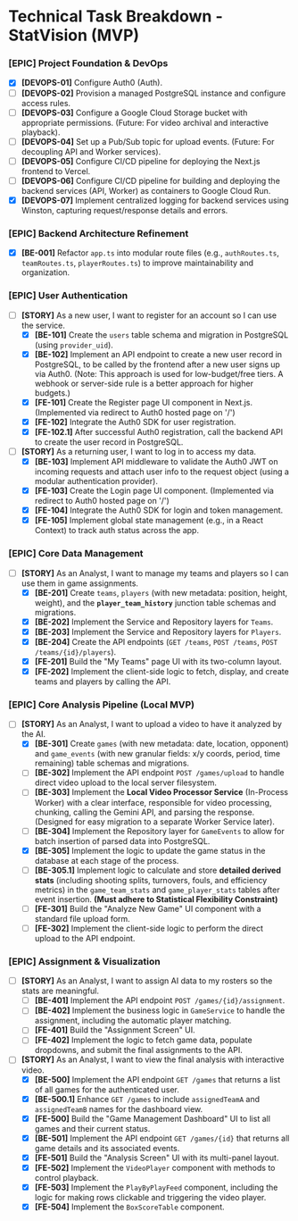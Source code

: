 # Technical Task Breakdown - StatVision (MVP)

### [EPIC] Project Foundation & DevOps
- [x] **[DEVOPS-01]** Configure Auth0 (Auth).
- [ ] **[DEVOPS-02]** Provision a managed PostgreSQL instance and configure access rules.
- [ ] **[DEVOPS-03]** Configure a Google Cloud Storage bucket with appropriate permissions. (Future: For video archival and interactive playback).
- [ ] **[DEVOPS-04]** Set up a Pub/Sub topic for upload events. (Future: For decoupling API and Worker services).
- [ ] **[DEVOPS-05]** Configure CI/CD pipeline for deploying the Next.js frontend to Vercel.
- [ ] **[DEVOPS-06]** Configure CI/CD pipeline for building and deploying the backend services (API, Worker) as containers to Google Cloud Run.
- [x] **[DEVOPS-07]** Implement centralized logging for backend services using Winston, capturing request/response details and errors.

### [EPIC] Backend Architecture Refinement
- [x] **[BE-001]** Refactor `app.ts` into modular route files (e.g., `authRoutes.ts`, `teamRoutes.ts`, `playerRoutes.ts`) to improve maintainability and organization.

### [EPIC] User Authentication
- [ ] **[STORY]** As a new user, I want to register for an account so I can use the service.
    - [x] **[BE-101]** Create the `users` table schema and migration in PostgreSQL (using `provider_uid`).
    - [x] **[BE-102]** Implement an API endpoint to create a new user record in PostgreSQL, to be called by the frontend after a new user signs up via Auth0. (Note: This approach is used for low-budget/free tiers. A webhook or server-side rule is a better approach for higher budgets.)
    - [x] **[FE-101]** Create the Register page UI component in Next.js. (Implemented via redirect to Auth0 hosted page on '/')
    - [x] **[FE-102]** Integrate the Auth0 SDK for user registration.
    - [x] **[FE-102.1]** After successful Auth0 registration, call the backend API to create the user record in PostgreSQL.
- [ ] **[STORY]** As a returning user, I want to log in to access my data.
    - [x] **[BE-103]** Implement API middleware to validate the Auth0 JWT on incoming requests and attach user info to the request object (using a modular authentication provider).
    - [x] **[FE-103]** Create the Login page UI component. (Implemented via redirect to Auth0 hosted page on '/')
    - [x] **[FE-104]** Integrate the Auth0 SDK for login and token management.
    - [x] **[FE-105]** Implement global state management (e.g., in a React Context) to track auth status across the app.

### [EPIC] Core Data Management
- [ ] **[STORY]** As an Analyst, I want to manage my teams and players so I can use them in game assignments.
    - [x] **[BE-201]** Create `teams`, `players` (with new metadata: position, height, weight), and the **`player_team_history`** junction table schemas and migrations.
    - [x] **[BE-202]** Implement the Service and Repository layers for `Teams`.
    - [x] **[BE-203]** Implement the Service and Repository layers for `Players`.
    - [x] **[BE-204]** Create the API endpoints (`GET /teams`, `POST /teams`, `POST /teams/{id}/players`).
    - [x] **[FE-201]** Build the "My Teams" page UI with its two-column layout.
    - [x] **[FE-202]** Implement the client-side logic to fetch, display, and create teams and players by calling the API.

### [EPIC] Core Analysis Pipeline (Local MVP)
- [ ] **[STORY]** As an Analyst, I want to upload a video to have it analyzed by the AI.
    - [x] **[BE-301]** Create `games` (with new metadata: date, location, opponent) and `game_events` (with new granular fields: x/y coords, period, time remaining) table schemas and migrations.
    - [ ] **[BE-302]** Implement the API endpoint `POST /games/upload` to handle direct video upload to the local server filesystem.
    - [ ] **[BE-303]** Implement the **Local Video Processor Service** (In-Process Worker) with a clear interface, responsible for video processing, chunking, calling the Gemini API, and parsing the response. (Designed for easy migration to a separate Worker Service later).
    - [ ] **[BE-304]** Implement the Repository layer for `GameEvents` to allow for batch insertion of parsed data into PostgreSQL.
    - [x] **[BE-305]** Implement the logic to update the game status in the database at each stage of the process.
    - [ ] **[BE-305.1]** Implement logic to calculate and store **detailed derived stats** (including shooting splits, turnovers, fouls, and efficiency metrics) in the `game_team_stats` and `game_player_stats` tables after event insertion. **(Must adhere to Statistical Flexibility Constraint)**
    - [ ] **[FE-301]** Build the "Analyze New Game" UI component with a standard file upload form.
    - [ ] **[FE-302]** Implement the client-side logic to perform the direct upload to the API endpoint.

### [EPIC] Assignment & Visualization
- [ ] **[STORY]** As an Analyst, I want to assign AI data to my rosters so the stats are meaningful.
    - [ ] **[BE-401]** Implement the API endpoint `POST /games/{id}/assignment`.
    - [ ] **[BE-402]** Implement the business logic in `GameService` to handle the assignment, including the automatic player matching.
    - [ ] **[FE-401]** Build the "Assignment Screen" UI.
    - [ ] **[FE-402]** Implement the logic to fetch game data, populate dropdowns, and submit the final assignments to the API.
- [ ] **[STORY]** As an Analyst, I want to view the final analysis with interactive video.
    - [x] **[BE-500]** Implement the API endpoint `GET /games` that returns a list of all games for the authenticated user.
    - [x] **[BE-500.1]** Enhance `GET /games` to include `assignedTeamA` and `assignedTeamB` names for the dashboard view.
    - [x] **[FE-500]** Build the "Game Management Dashboard" UI to list all games and their current status.
    - [x] **[BE-501]** Implement the API endpoint `GET /games/{id}` that returns all game details and its associated events.
    - [x] **[FE-501]** Build the "Analysis Screen" UI with its multi-panel layout.
    - [x] **[FE-502]** Implement the `VideoPlayer` component with methods to control playback.
    - [x] **[FE-503]** Implement the `PlayByPlayFeed` component, including the logic for making rows clickable and triggering the video player.
    - [x] **[FE-504]** Implement the `BoxScoreTable` component.

